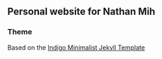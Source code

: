 ## Personal website for Nathan Mih

### Theme

Based on the [Indigo Minimalist Jekyll Template](https://github.com/sergiokopplin/indigo)